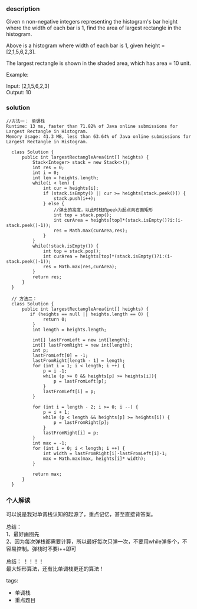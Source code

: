 ### description    
  Given n non-negative integers representing the histogram's bar height where the width of each bar is 1, find the area of largest rectangle in the histogram.  
    
     
    
    
  Above is a histogram where width of each bar is 1, given height = [2,1,5,6,2,3].  
    
     
    
    
  The largest rectangle is shown in the shaded area, which has area = 10 unit.  
    
     
    
  Example:  
    
  Input: [2,1,5,6,2,3]  
  Output: 10  
### solution    
```    
//方法一： 单调栈  
Runtime: 13 ms, faster than 71.82% of Java online submissions for Largest Rectangle in Histogram.  
Memory Usage: 41.3 MB, less than 63.64% of Java online submissions for Largest Rectangle in Histogram.  
  
  class Solution {  
      public int largestRectangleArea(int[] heights) {  
          Stack<Integer> stack = new Stack<>();  
          int res = 0;  
          int i = 0;  
          int len = heights.length;  
          while(i < len) {  
              int cur = heights[i];  
              if (stack.isEmpty() || cur >= heights[stack.peek()]) {  
                  stack.push(i++);  
              } else {  
                  //弹出的高度，以此时栈的peek为起点向右画矩形  
                  int top = stack.pop();  
                  int curArea = heights[top]*(stack.isEmpty()?i:(i-stack.peek()-1));  
                  res = Math.max(curArea,res);  
              }  
          }  
          while(!stack.isEmpty()) {  
              int top = stack.pop();  
              int curArea = heights[top]*(stack.isEmpty()?i:(i-stack.peek()-1));  
              res = Math.max(res,curArea);  
          }  
          return res;  
      }  
  }  
  
  // 方法二： 
  class Solution {
      public int largestRectangleArea(int[] heights) {
         if (heights == null || heights.length == 0) {
              return 0;
          }
          int length = heights.length;
          
          int[] lastFromLeft = new int[length];
          int[] lastFromRight = new int[length];
          int p;
          lastFromLeft[0] = -1;
          lastFromRight[length - 1] = length;
          for (int i = 1; i < length; i ++) {
              p = i -1;
              while (p >= 0 && heights[p] >= heights[i]){
                  p = lastFromLeft[p];
              }
              lastFromLeft[i] = p;
          }
          
          for (int i = length - 2; i >= 0; i --) {
              p = i + 1;
              while (p < length && heights[p] >= heights[i]) {
                  p = lastFromRight[p];
              }
              lastFromRight[i] = p;
          }
          int max = -1;
          for (int i = 0; i < length; i ++) {
              int width = lastFromRight[i]-lastFromLeft[i]-1;
              max = Math.max(max, heights[i]* width);
          }
                  
          return max;
      }
  }
```    
    
### 个人解读    
  可以说是我对单调栈认知的起源了，重点记忆，甚至直接背答案。  
    
  总结：  
  1、最好画图先  
  2、因为每次弹栈都需要计算，所以最好每次只弹一次，不要用while弹多个，不容易控制。弹栈时不要i++即可  
    
  总结：
  ！！！！  
  最大矩形算法，还有比单调栈更还的算法！    
    
tags:    
  -  单调栈  
  -  重点题目  
